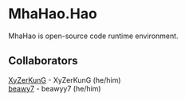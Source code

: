 # MhaHao.Hao  
MhaHao is open-source code runtime environment.  
## Collaborators  
<a href="https://github.com/XyZerKunG">XyZerKunG</a> - XyZerKunG (he/him)  
<a href="https://github.com/beawy7">beawy7</a> - beawyy7 (he/him)  
  
